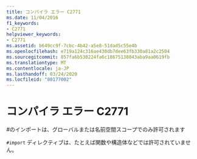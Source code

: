 ```yaml
---
title: コンパイラ エラー C2771
ms.date: 11/04/2016
f1_keywords:
- C2771
helpviewer_keywords:
- C2771
ms.assetid: b649cc9f-7cbc-4b42-a5e8-51dad5c55e4b
ms.openlocfilehash: e719a124c316ae430db7dee63fb330a81a2c2504
ms.sourcegitcommit: 857fa6b530224fa6c18675138043aba9aa0619fb
ms.translationtype: MT
ms.contentlocale: ja-JP
ms.lasthandoff: 03/24/2020
ms.locfileid: "80177002"
---
```

# <a name="compiler-error-c2771"></a>コンパイラ エラー C2771

\#のインポートは、グローバルまたは名前空間スコープでのみ許可されます

`#import` ディレクティブは、たとえば関数や構造体などでは許可されていません。
